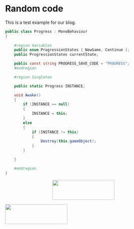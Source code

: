# Random code
This is a test example for our blog.

```cs
public class Progress : MonoBehaviour
{
    
    #region Variables
    public enum ProgressionStates { NewGame, Continue };
    public ProgressionStates currentState;

    public const string PROGRESS_SAVE_CODE = "PROGRESS";
    #endregion

    #region Singleton

    public static Progress INSTANCE;

    void Awake()
    {
        if (INSTANCE == null)
        {
            INSTANCE = this;
        }
        else
        {
            if (INSTANCE != this)
            {
                Destroy(this.gameObject);
            }
        }

    }

    #endregion
}
```
<p align="center"> 
  <a href="https://discord.gg/tRP76Br">
    <img width="200" height="64" src="https://i.imgur.com/YS9xDDr.png">
  </a>
    <p>         </p>
  <a href="https://www.patreon.com/">
    <img width="200" height="64" src="https://i.imgur.com/6HVUK4k.jpg">
  </a>
</p>
